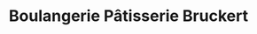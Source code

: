 ---
title: "Boulangerie Pâtisserie Bruckert"
url: /lamarche-sur-saone/boulangerie-patisserie-bruckert/
shop: Bäckerei
---